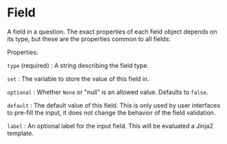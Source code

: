 # Field

A field in a question. The exact properties of each field object depends on its type,
but these are the properties common to all fields:

Properties:

`type` (required)
: A string describing the field type.

`set`
: The variable to store the value of this field in.

`optional`
: Whether `None` or "null" is an allowed value. Defaults to `false`.

`default`
: The default value of this field. This is only used by user interfaces to pre-fill the
input, it does not change the behavior of the field validation.

`label`
: An optional label for the input field. This will be evaluated a Jinja2 template.
